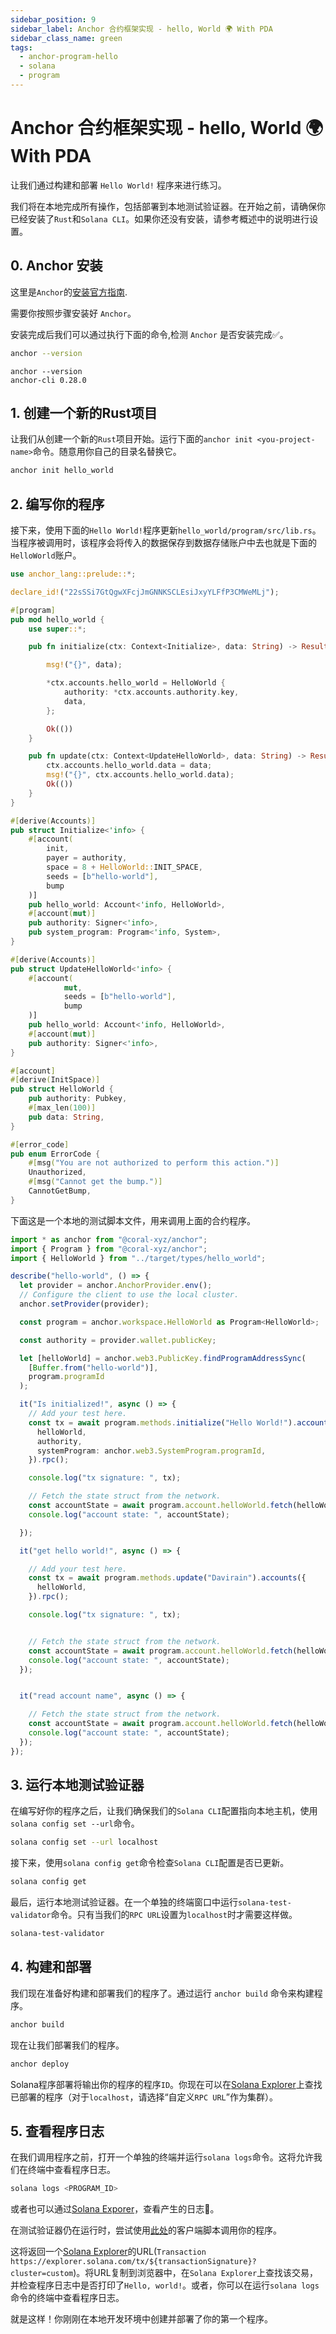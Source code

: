 ```yaml
---
sidebar_position: 9
sidebar_label: Anchor 合约框架实现 - hello, World 🌍 With PDA
sidebar_class_name: green
tags:
  - anchor-program-hello
  - solana
  - program
---
```


# Anchor 合约框架实现 - hello, World 🌍 With PDA

让我们通过构建和部署 `Hello World!` 程序来进行练习。

我们将在本地完成所有操作，包括部署到本地测试验证器。在开始之前，请确保你已经安装了`Rust`和`Solana CLI`。如果你还没有安装，请参考概述中的说明进行设置。

## 0. Anchor 安装

这里是`Anchor`的[安装官方指南](https://www.anchor-lang.com/docs/installation).

需要你按照步骤安装好 `Anchor`。

安装完成后我们可以通过执行下面的命令,检测 `Anchor` 是否安装完成✅。

```bash
anchor --version
```

```
anchor --version
anchor-cli 0.28.0
```

## 1. 创建一个新的Rust项目

让我们从创建一个新的`Rust`项目开始。运行下面的`anchor init <you-project-name>`命令。随意用你自己的目录名替换它。

```bash
anchor init hello_world
```

## 2. 编写你的程序

接下来，使用下面的`Hello World!`程序更新`hello_world/program/src/lib.rs`。当程序被调用时，该程序会将传入的数据保存到数据存储账户中去也就是下面的`HelloWorld`账户。

```rust
use anchor_lang::prelude::*;

declare_id!("22sSSi7GtQgwXFcjJmGNNKSCLEsiJxyYLFfP3CMWeMLj");

#[program]
pub mod hello_world {
    use super::*;

    pub fn initialize(ctx: Context<Initialize>, data: String) -> Result<()> {

        msg!("{}", data);

        *ctx.accounts.hello_world = HelloWorld {
            authority: *ctx.accounts.authority.key,
            data,
        };

        Ok(())
    }

    pub fn update(ctx: Context<UpdateHelloWorld>, data: String) -> Result<()> {
        ctx.accounts.hello_world.data = data;
        msg!("{}", ctx.accounts.hello_world.data);
        Ok(())
    }
}

#[derive(Accounts)]
pub struct Initialize<'info> {
    #[account(
        init,
        payer = authority,
        space = 8 + HelloWorld::INIT_SPACE,
        seeds = [b"hello-world"],
        bump
    )]
    pub hello_world: Account<'info, HelloWorld>,
    #[account(mut)]
    pub authority: Signer<'info>,
    pub system_program: Program<'info, System>,
}

#[derive(Accounts)]
pub struct UpdateHelloWorld<'info> {
    #[account(
            mut,
            seeds = [b"hello-world"],
            bump
    )]
    pub hello_world: Account<'info, HelloWorld>,
    #[account(mut)]
    pub authority: Signer<'info>,
}

#[account]
#[derive(InitSpace)]
pub struct HelloWorld {
    pub authority: Pubkey,
    #[max_len(100)]
    pub data: String,
}

#[error_code]
pub enum ErrorCode {
    #[msg("You are not authorized to perform this action.")]
    Unauthorized,
    #[msg("Cannot get the bump.")]
    CannotGetBump,
}
```

下面这是一个本地的测试脚本文件，用来调用上面的合约程序。


```ts
import * as anchor from "@coral-xyz/anchor";
import { Program } from "@coral-xyz/anchor";
import { HelloWorld } from "../target/types/hello_world";

describe("hello-world", () => {
  let provider = anchor.AnchorProvider.env();
  // Configure the client to use the local cluster.
  anchor.setProvider(provider);

  const program = anchor.workspace.HelloWorld as Program<HelloWorld>;

  const authority = provider.wallet.publicKey;

  let [helloWorld] = anchor.web3.PublicKey.findProgramAddressSync(
    [Buffer.from("hello-world")],
    program.programId
  );

  it("Is initialized!", async () => {
    // Add your test here.
    const tx = await program.methods.initialize("Hello World!").accounts({
      helloWorld,
      authority,
      systemProgram: anchor.web3.SystemProgram.programId,
    }).rpc();

    console.log("tx signature: ", tx);

    // Fetch the state struct from the network.
    const accountState = await program.account.helloWorld.fetch(helloWorld);
    console.log("account state: ", accountState);

  });

  it("get hello world!", async () => {

    // Add your test here.
    const tx = await program.methods.update("Davirain").accounts({
      helloWorld,
    }).rpc();

    console.log("tx signature: ", tx);


    // Fetch the state struct from the network.
    const accountState = await program.account.helloWorld.fetch(helloWorld);
    console.log("account state: ", accountState);
  });


  it("read account name", async () => {

    // Fetch the state struct from the network.
    const accountState = await program.account.helloWorld.fetch(helloWorld);
    console.log("account state: ", accountState);
  });
});
```

## 3. 运行本地测试验证器

在编写好你的程序之后，让我们确保我们的`Solana CLI`配置指向本地主机，使用`solana config set --url`命令。

```bash
solana config set --url localhost
```

接下来，使用`solana config get`命令检查`Solana CLI`配置是否已更新。

```bash
solana config get
```

最后，运行本地测试验证器。在一个单独的终端窗口中运行`solana-test-validator`命令。只有当我们的`RPC URL`设置为`localhost`时才需要这样做。

```bash
solana-test-validator
```

## 4. 构建和部署

我们现在准备好构建和部署我们的程序了。通过运行 `anchor build` 命令来构建程序。

```bash
anchor build
```

现在让我们部署我们的程序。

```bash
anchor deploy
```

Solana程序部署将输出你的程序的程序`ID`。你现在可以在[Solana Explorer](https://explorer.solana.com/?cluster=custom)上查找已部署的程序（对于`localhost`，请选择“自定义`RPC URL`”作为集群）。


## 5. 查看程序日志

在我们调用程序之前，打开一个单独的终端并运行`solana logs`命令。这将允许我们在终端中查看程序日志。

```bash
solana logs <PROGRAM_ID>
```

或者也可以通过[Solana Exporer](https://explorer.solana.com/?cluster=custom)，查看产生的日志📔。

在测试验证器仍在运行时，尝试使用[此处](https://github.com/CreatorsDAO/hello-world-with-pda/tree/main/app)的客户端脚本调用你的程序。

这将返回一个[Solana Explorer](https://explorer.solana.com)的URL(`Transaction https://explorer.solana.com/tx/${transactionSignature}?cluster=custom`)。将URL复制到浏览器中，在`Solana Explorer`上查找该交易，并检查程序日志中是否打印了`Hello, world!`。或者，你可以在运行`solana logs`命令的终端中查看程序日志。

就是这样！你刚刚在本地开发环境中创建并部署了你的第一个程序。
